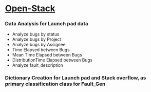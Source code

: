 <h1><u>Open-Stack</u></h1>
<h3>Data Analysis for Launch pad data</h3>
<ul><li>Analyze bugs by status</li>
<li>Analyze bugs by Project</li>
<li>Analyze bugs by Assignee</li>
<li>Time Elapsed between Bugs</li>
<li>Mean Time Elapsed between Bugs</li>
<li>DistributionTime Elapsed between Bugs</li>
<li>Analyze fault_description</li></ul>
<h3>Dictionary Creation for Launch pad and Stack overflow, as primary classification class for Fault_Gen</h3>
